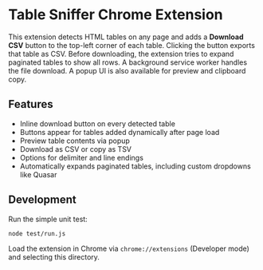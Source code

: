 # Table Sniffer Chrome Extension

This extension detects HTML tables on any page and adds a **Download CSV** button to the top-left corner of each table. Clicking the button exports that table as CSV. Before downloading, the extension tries to expand paginated tables to show all rows. A background service worker handles the file download. A popup UI is also available for preview and clipboard copy.

## Features

- Inline download button on every detected table
- Buttons appear for tables added dynamically after page load
- Preview table contents via popup
- Download as CSV or copy as TSV
- Options for delimiter and line endings
- Automatically expands paginated tables, including custom dropdowns like Quasar

## Development

Run the simple unit test:

```bash
node test/run.js
```

Load the extension in Chrome via `chrome://extensions` (Developer mode) and selecting this directory.
